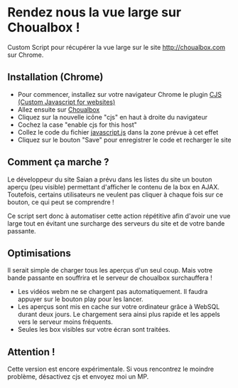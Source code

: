 # Rendez nous la vue large sur Choualbox !

Custom Script pour récupérer la vue large sur le site http://choualbox.com sur Chrome.

## Installation (Chrome)

* Pour commencer, installez sur votre navigateur Chrome le plugin [CJS (Custom Javascript for websites)](https://chrome.google.com/webstore/detail/custom-javascript-for-web/poakhlngfciodnhlhhgnaaelnpjljija)
* Allez ensuite sur [Choualbox](http://choualbox.com)
* Cliquez sur la nouvelle icône "cjs" en haut à droite du navigateur
* Cochez la case "enable cjs for this host"
* Collez le code du fichier [javascript.js](https://raw.githubusercontent.com/nosval/choualbox-vuelarge/master/javascript.js) dans la zone prévue à cet effet
* Cliquez sur le bouton "Save" pour enregistrer le code et recharger le site

## Comment ça marche ?

Le développeur du site Saian a prévu dans les listes du site un bouton aperçu (peu visible) permettant d'afficher le contenu de la box en AJAX. Toutefois, certains utilisateurs ne veulent pas cliquer à chaque fois sur ce bouton, ce qui peut se comprendre !

Ce script sert donc à automatiser cette action répétitive afin d'avoir une vue large tout en évitant une surcharge des serveurs du site et de votre bande passante.

## Optimisations

Il serait simple de charger tous les aperçus d'un seul coup. Mais votre bande passante en souffrira et le serveur de choualbox surchauffera ! 

* Les vidéos webm ne se chargent pas automatiquement. Il faudra appuyer sur le bouton play pour les lancer. 
* Les aperçus sont mis en cache sur votre ordinateur grâce à WebSQL durant deux jours. Le chargement sera ainsi plus rapide et les appels vers le serveur moins fréquents.
* Seules les box visibles sur votre écran sont traitées.

## Attention !

Cette version est encore expérimentale. Si vous rencontrez le moindre problème, désactivez cjs et envoyez moi un MP.